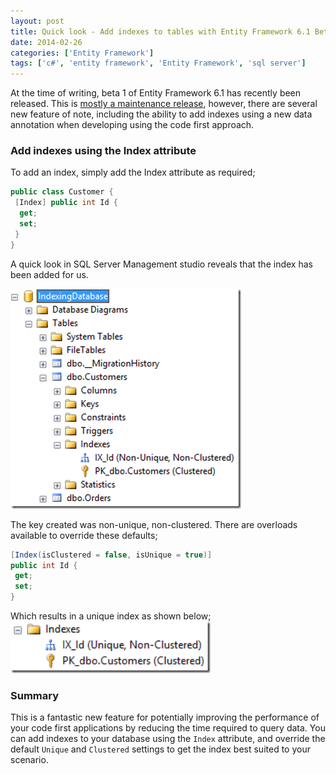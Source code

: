 ```yaml
---
layout: post
title: Quick look - Add indexes to tables with Entity Framework 6.1 Beta 1
date: 2014-02-26
categories: ['Entity Framework']
tags: ['c#', 'entity framework', 'Entity Framework', 'sql server']
---
```


At the time of writing, beta 1 of Entity Framework 6.1 has recently been released. This is [mostly a maintenance release](http://blogs.msdn.com/b/adonet/archive/2014/02/11/ef-6-1-0-beta-1-available.aspx), however, there are several new feature of note, including the ability to add indexes using a new data annotation when developing using the code first approach.

### Add indexes using the Index attribute

To add an index, simply add the Index attribute as required;

```csharp
public class Customer {
 [Index] public int Id {
  get;
  set;
 }
}
```

A quick look in SQL Server Management studio reveals that the index has been added for us.

[![image](image_thumb11.png 'image')](https://developerhandbook.com/wp-content/uploads/2014/02/image11.png)

The key created was non-unique, non-clustered. There are overloads available to override these defaults;

```csharp
[Index(isClustered = false, isUnique = true)]
public int Id {
 get;
 set;
}
```

Which results in a unique index as shown below; [![indexes](indexes_thumb1.png 'indexes')](https://developerhandbook.com/wp-content/uploads/2014/02/indexes1.png)

### Summary

This is a fantastic new feature for potentially improving the performance of your code first applications by reducing the time required to query data. You can add indexes to your database using the `Index` attribute, and override the default `Unique` and `Clustered` settings to get the index best suited to your scenario.
